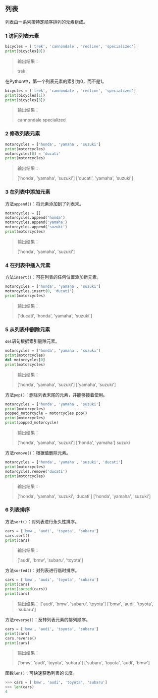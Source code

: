 ## 列表

列表由一系列按特定顺序排列的元素组成。



### 1 访问列表元素

```python
bicycles = ['trek', 'cannondale', 'redline', 'specialized']
print(bicycles[0])
```

>输出结果：
>
>trek



在Python中，第一个列表元素的索引为0，而不是1。

```python
bicycles = ['trek', 'cannondale', 'redline', 'specialized']
print(bicycles[1])
print(bicycles[3])
```

>输出结果：
>
>cannondale
>specialized



### 2 修改列表元素

```python
motorcycles = ['honda', 'yamaha', 'suzuki']
print(motorcycles)
motorcycles[0] = 'ducati'
print(motorcycles)
```

>输出结果：
>
>['honda', 'yamaha', 'suzuki']
>['ducati', 'yamaha', 'suzuki']



### 3 在列表中添加元素

方法`append()`：将元素添加到了列表末。

```python
motorcycles = []
motorcycles.append('honda')
motorcycles.append('yamaha')
motorcycles.append('suzuki')
print(motorcycles)
```

>输出结果：
>
>['honda', 'yamaha', 'suzuki']



### 4 在列表中插入元素

方法`insert()`：可在列表的任何位置添加新元素。

```python
motorcycles = ['honda', 'yamaha', 'suzuki']
motorcycles.insert(0, 'ducati')
print(motorcycles)
```

>输出结果：
>
>['ducati', 'honda', 'yamaha', 'suzuki']



### 5 从列表中删除元素

`del`语句根据索引删除元素。

```python
motorcycles = ['honda', 'yamaha', 'suzuki']
print(motorcycles)
del motorcycles[0]
print(motorcycles)
```

>输出结果：
>
>['honda', 'yamaha', 'suzuki']
>['yamaha', 'suzuki']



方法`pop()`：删除列表末尾的元素，并能够接着使用。

```python
motorcycles = ['honda', 'yamaha', 'suzuki']
print(motorcycles)
popped_motorcycle = motorcycles.pop()
print(motorcycles)
print(popped_motorcycle)
```

>输出结果：
>
>['honda', 'yamaha', 'suzuki']
>['honda', 'yamaha']
>suzuki



方法`remove()`：根据值删除元素。

```python
motorcycles = ['honda', 'yamaha', 'suzuki', 'ducati']
print(motorcycles)
motorcycles.remove('ducati')
print(motorcycles)
```

>输出结果：
>
>['honda', 'yamaha', 'suzuki', 'ducati']
>['honda', 'yamaha', 'suzuki']



### 6 列表排序

方法`sort()`：对列表进行永久性排序。

```python
cars = ['bmw', 'audi', 'toyota', 'subaru']
cars.sort()
print(cars)
```

>输出结果：
>
>['audi', 'bmw', 'subaru', 'toyota']



方法`sorted()`：对列表进行临时排序。

```python
cars = ['bmw', 'audi', 'toyota', 'subaru']
print(cars)
print(sorted(cars))
print(cars)
```

>输出结果：
>['audi', 'bmw', 'subaru', 'toyota']
>['bmw', 'audi', 'toyota', 'subaru']



方法`reverse()`：反转列表元素的排列顺序。

```python
cars = ['bmw', 'audi', 'toyota', 'subaru']
print(cars)
cars.reverse()
print(cars)
```

>输出结果：
>
>['bmw', 'audi', 'toyota', 'subaru']
>['subaru', 'toyota', 'audi', 'bmw']



函数`len()`：可快速获悉列表的长度。

```python
>>> cars = ['bmw', 'audi', 'toyota', 'subaru']
>>> len(cars)
4
```

